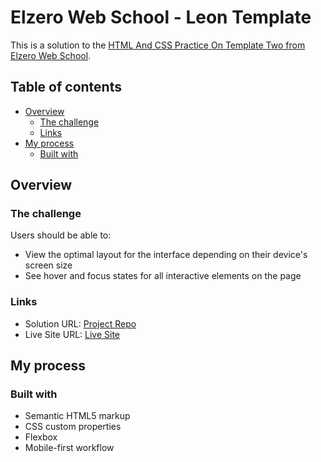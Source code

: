 # Elzero Web School - Leon Template

This is a solution to the [HTML And CSS Practice On Template Two from Elzero Web School](https://elzero.org/html-css-practice-template-two/).

## Table of contents

- [Overview](#overview)
  - [The challenge](#the-challenge)
  - [Links](#links)
- [My process](#my-process)
  - [Built with](#built-with)

## Overview

### The challenge

Users should be able to:

- View the optimal layout for the interface depending on their device's screen size
- See hover and focus states for all interactive elements on the page

### Links

- Solution URL: [Project Repo](https://github.com/omarmohy98/Kasper_template)
- Live Site URL: [Live Site](https://kasper-template-7yaj.onrender.com)

## My process

### Built with

- Semantic HTML5 markup
- CSS custom properties
- Flexbox
- Mobile-first workflow
